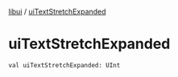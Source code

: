 [libui](README.md) / [uiTextStretchExpanded](ui-text-stretch-expanded.md)

# uiTextStretchExpanded

`val uiTextStretchExpanded: UInt`
